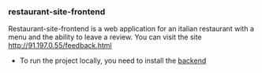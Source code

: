 ### restaurant-site-frontend
Restaurant-site-frontend is a web application for an italian restaurant with a menu and the ability to leave a review. You can visit the site http://91.197.0.55/feedback.html

- To run the project locally, you need to install the [backend](https://github.com/itsapumpkinpie/restaurant-site-backend)
